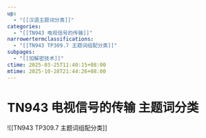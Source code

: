 ```yaml
---
up:
  - "[[汉语主题词分类]]"
categories:
  - "[[TN943 电视信号的传输]]"
narrowertermclassifications:
  - "[[TN943 TP309.7 主题词组配分类]]"
subpages:
  - "[[加解密技术]]"
ctime: 2025-03-25T11:40:15+08:00
mtime: 2025-10-28T21:44:26+08:00
---
```


# TN943 电视信号的传输 主题词分类

![[TN943 TP309.7 主题词组配分类]]
